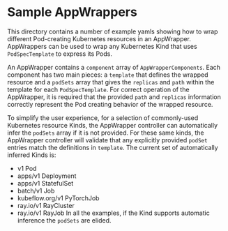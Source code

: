 # Sample AppWrappers

This directory contains a number of example yamls showing how to wrap
different Pod-creating Kubernetes resources in an AppWrapper.
AppWrappers can be used to wrap any Kubernetes Kind that uses `PodSpecTemplate`
to express its Pods.

An AppWrapper contains a `component` array of `AppWrapperComponents`.
Each component has two main pieces: a `template` that defines the wrapped resource
and a `podSets` array that gives the `replicas` and `path` within the template
for each `PodSpecTemplate`.   For correct operation of the AppWrapper, it is
required that the provided `path` and `replicas` information correctly represent
the Pod creating behavior of the wrapped resource.

To simplify the user experience, for a selection of commonly-used Kubernetes
resource Kinds, the AppWrapper controller can automatically infer the `podSets`
array if it is not provided. For these same kinds, the AppWrapper controller
will validate that any explicitly provided `podSet` entries match the definitions in
`template`. The current set of automatically inferred Kinds is:
   + v1 Pod
   + apps/v1 Deployment
   + apps/v1 StatefulSet
   + batch/v1 Job
   + kubeflow.org/v1 PyTorchJob
   + ray.io/v1 RayCluster
   + ray.io/v1 RayJob
In all the examples, if the Kind supports automatic inference the `podSets`
are elided.
